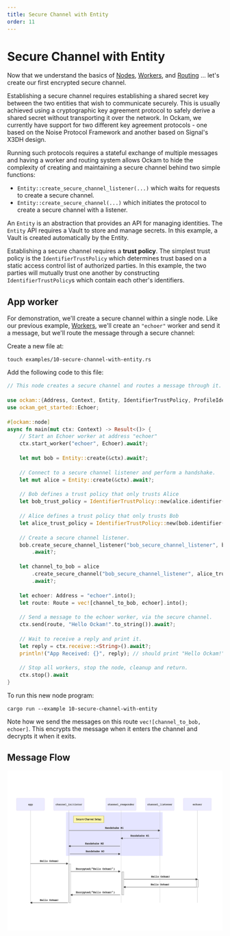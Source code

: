 ```yaml
---
title: Secure Channel with Entity
order: 11
---
```


# Secure Channel with Entity

Now that we understand the basics of [Nodes](/learn/how-to-guides/rust/01-node),
[Workers](/learn/how-to-guides/rust/02-worker), and [Routing](/learn/how-to-guides/rust/03-routing) ... let's
create our first encrypted secure channel.

Establishing a secure channel requires establishing a shared secret key between
the two entities that wish to communicate securely. This is usually achieved
using a cryptographic key agreement protocol to safely derive a shared secret
without transporting it over the network. In Ockam, we currently have support for
two different key agreement protocols - one based on the Noise Protocol Framework
and another based on Signal's X3DH design.

Running such protocols requires a stateful exchange of multiple messages and having
a worker and routing system allows Ockam to hide the complexity of creating and
maintaining a secure channel behind two simple functions:

- `Entity::create_secure_channel_listener(...)` which waits for requests to create a secure channel.
- `Entity::create_secure_channel(...)` which initiates the protocol to create a secure channel with a listener.

An `Entity` is an abstraction that provides an API for managing identities. The `Entity` API requires a Vault to store and manage secrets.
In this example, a Vault is created automatically by the Entity.

Establishing a secure channel requires a **trust policy**. The simplest trust policy is the `IdentifierTrustPolicy` which
determines trust based on a static access control list of authorized parties. In this example, the two parties will
mutually trust one another by constructing `IdentifierTrustPolicy`s which contain each other's identifiers.

## App worker

For demonstration, we'll create a secure channel within a single node. Like our
previous example, [Workers](/learn/how-to-guides/rust/02-worker), we'll create an `"echoer"` worker and
send it a message, but we'll route the message through a secure channel:

Create a new file at:

```
touch examples/10-secure-channel-with-entity.rs
```

Add the following code to this file:

```rust
// This node creates a secure channel and routes a message through it.

use ockam::{Address, Context, Entity, IdentifierTrustPolicy, ProfileIdentity, Result, Route};
use ockam_get_started::Echoer;

#[ockam::node]
async fn main(mut ctx: Context) -> Result<()> {
    // Start an Echoer worker at address "echoer"
    ctx.start_worker("echoer", Echoer).await?;

    let mut bob = Entity::create(&ctx).await?;

    // Connect to a secure channel listener and perform a handshake.
    let mut alice = Entity::create(&ctx).await?;

    // Bob defines a trust policy that only trusts Alice
    let bob_trust_policy = IdentifierTrustPolicy::new(alice.identifier()?);

    // Alice defines a trust policy that only trusts Bob
    let alice_trust_policy = IdentifierTrustPolicy::new(bob.identifier()?);

    // Create a secure channel listener.
    bob.create_secure_channel_listener("bob_secure_channel_listener", bob_trust_policy)
        .await?;

    let channel_to_bob = alice
        .create_secure_channel("bob_secure_channel_listener", alice_trust_policy)
        .await?;

    let echoer: Address = "echoer".into();
    let route: Route = vec![channel_to_bob, echoer].into();

    // Send a message to the echoer worker, via the secure channel.
    ctx.send(route, "Hello Ockam!".to_string()).await?;

    // Wait to receive a reply and print it.
    let reply = ctx.receive::<String>().await?;
    println!("App Received: {}", reply); // should print "Hello Ockam!"

    // Stop all workers, stop the node, cleanup and return.
    ctx.stop().await
}

```

To run this new node program:

```
cargo run --example 10-secure-channel-with-entity
```

Note how we send the messages on this route
`vec![channel_to_bob, echoer]`.
This encrypts the message when it enters the channel and decrypts it
when it exits.

## Message Flow

![Message Flow Sequence Diagram](sequence.png)
